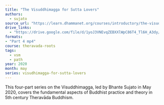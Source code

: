```yaml
---
title: "The Visuddhimagga for Sutta Lovers"
authors:
  - sujato
source_url: "https://learn.dhammanet.org/courses/introductory/the-visuddhimagga-for-sutta-lovers/"
drive_links:
  - "https://drive.google.com/file/d/1yoJ3VNEvqZEBXXlWpC86T4_Tl6H_A3dy/view?usp=drive_link"
formats: 
- "Part 4 mp4"
course: theravada-roots
tags:
  - vsm
  - path
year: 2020
month: may
series: visudhimagga-for-sutta-lovers
---
```


This four-part series on the Visuddhimagga, led by Bhante Sujato in May 2020, covers the fundamental aspects of Buddhist practice and theory in 5th century Theravāda Buddhism.
